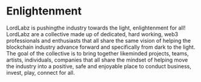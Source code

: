 # Enlightenment
LordLabz is pushingthe industry towards the light, enlightenment for all!
LordLabz are a collective made up of dedicated, hard working, web3 professionals and enthusiasts that all share the same vision of helping the blockchain industry advance forward and specifically from dark to the light.
The goal of the collective is to bring together likeminded projects, teams, artists, individuals, companies that all share the mindset of helping move the industry into a positive, safe and enjoyable place to conduct business, invest, play, connect for all.
